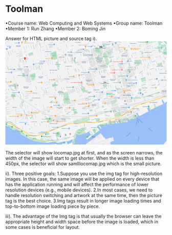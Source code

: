 # Toolman
•Course name: Web Computing and Web Systems
•Group name: Toolman
•Member 1: Run Zhang
•Member 2: Boming Jin

Answer for HTML picture and source tag
i). <picture>
        <source media="(min-width:450px)" srcset="images/loconmap.jpg" >
              <img src="images/smallloconmap.jpg" alt="map" style = "width: auto;" >
    </picture>

The selector will show locomap.jpg at first, and as the screen narrows, the width of the 
image will start to get shorter. When the width is less than 450px, the selector will show 
samlllocomap.jpg which is the small picture.

ii).
Three positive goals:
1.Suppose you use the img tag for high-resolution images. In this case, the same image will 
be applied on every device that has the application running and will affect the performance 
of lower resolution devices (e.g., mobile devices).
2.In most cases, we need to handle resolution switching and artwork at the same time, then the 
picture tag is the best choice.
3.Img tags result in longer image loading times and top-to-bottom image loading piece by piece.

iii).
The advantage of the Img tag is that usually the browser can leave the appropriate height and 
width space before the image is loaded, which in some cases is beneficial for layout.